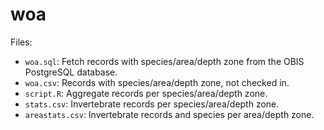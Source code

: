 # woa

Files:

- `woa.sql`: Fetch records with species/area/depth zone from the OBIS PostgreSQL database.
- `woa.csv`: Records with species/area/depth zone, not checked in.
- `script.R`: Aggregate records per species/area/depth zone.
- `stats.csv`: Invertebrate records per species/area/depth zone.
- `areastats.csv`: Invertebrate records and species per area/depth zone.
